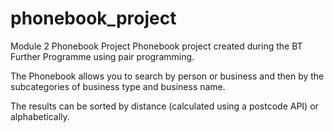 # phonebook_project
Module 2 Phonebook Project
Phonebook project created during the BT Further Programme using pair programming.

The Phonebook allows you to search by person or business and then by the subcategories of business type and business name.

The results can be sorted by distance (calculated using a postcode API) or alphabetically.

